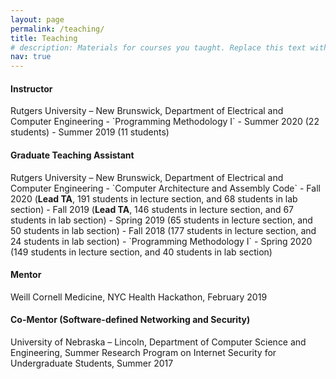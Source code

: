 ```yaml
---
layout: page
permalink: /teaching/
title: Teaching
# description: Materials for courses you taught. Replace this text with your description.
nav: true
---
```


<!-- For now, this page is assumed to be a static description of your courses. You can convert it to a collection similar to `_projects/` so that you can have a dedicated page for each course.

Organize your courses by years, topics, or universities, however you like! -->

<h4><b>Instructor</b></h4>
Rutgers University – New Brunswick, Department of Electrical and Computer Engineering
- `Programming Methodology I`
  - Summer 2020 (22 students)
  - Summer 2019 (11 students)


<h4><b>Graduate Teaching Assistant</b></h4>
Rutgers University – New Brunswick, Department of Electrical and Computer Engineering
- `Computer Architecture and Assembly Code`
  - Fall 2020 (<b>Lead TA</b>, 191 students in lecture section, and 68 students in lab section)
  - Fall 2019 (<b>Lead TA</b>, 146 students in lecture section, and 67 students in lab section)
  - Spring 2019 (65 students in lecture section, and 50 students in lab section)
  - Fall 2018 (177 students in lecture section, and 24 students in lab section)
- `Programming Methodology I`
  - Spring 2020 (149 students in lecture section, and 40 students in lab section)

<h4><b>Mentor</b></h4>
Weill Cornell Medicine, NYC Health Hackathon, February 2019

<h4><b>Co-Mentor</b> (Software-defined Networking and Security)</h4>
University of Nebraska – Lincoln, Department of Computer Science and Engineering, Summer Research Program on Internet Security for Undergraduate Students, Summer 2017

